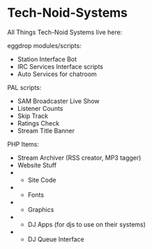 Tech-Noid-Systems
=================

All Things Tech-Noid Systems live here:  

eggdrop modules/scripts: 
* Station Interface Bot
* IRC Services Interface scripts
* Auto Services for chatroom

PAL scripts:
* SAM Broadcaster Live Show
* Listener Counts
* Skip Track
* Ratings Check
* Stream Title Banner


PHP Items:
* Stream Archiver (RSS creator, MP3 tagger)
* Website Stuff
*   * Site Code
*   * Fonts
*   * Graphics
*   * DJ Apps (for djs to use on their systems)
*   * DJ Queue Interface
